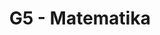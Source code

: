 ---
title: G5 - Matematika
subject: Matematika
layout: subject
summary: "Přehled všech témat pro matematika v G5 popořadě:"
---